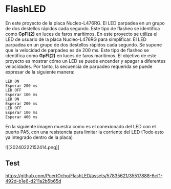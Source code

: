# FlashLED

En este proyecto de la placa Nucleo-L476RG. El LED parpadea en un grupo de dos destellos rápidos cada segundo. Este tipo de flasheo se identifica como **GpFl(2)** en luces de faros marítimos. En este proyecto se utiliza el LED de usuario de la placa Nucleo-L476RG para simplificar. El LED parpadea en un grupo de dos destellos rápidos cada segundo. Se supone que la velocidad de parpadeo es de 200 ms. Este tipo de flasheo se identifica como **GpFl(2)** en luces de faros marítimos. El objetivo de este proyecto es mostrar cómo un LED se puede encender y apagar a diferentes velocidades. Por tanto, la secuencia de parpadeo requerida se puede expresar de la siguiente manera:

```
LED ON
Esperar 200 ms
LED OFF
Esperar 100 ms
LED ON
Esperar 200 ms
LED OFF
Esperar 100 ms
Esperar 400 ms
```

En la siguiente imagen muestra como es el conexionado del LED con el puerto PA5, con una resistencia para limitar la corriente del LED (Todo esto ya integrado dentro de la placa) 

![[20240222152414.png]]


## Test
https://github.com/PuertOcho/FlashLED/assets/57835621/35517888-6cf1-492d-b1e6-d211a2b5b65d
